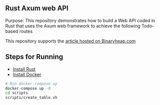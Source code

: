 ## Rust Axum web API

Purpose: This repository demonstrates how to build a Web API coded in Rust that uses the Axum web framework to achieve the following Todo-based routes

This repository supports the [article hosted on Binaryheap.com](https://www.binaryheap.com/web-api-rust-fargate/)

## Steps for Running

-   [Install Rust](https://www.rust-lang.org/tools/install)
-   [Install Docker](https://docs.docker.com/engine/install/)

```bash
# Run docker-compose up
docker-compose up -d
cd scripts
scripts/create_table.sh
```
